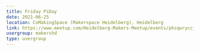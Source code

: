 ```yaml
---
title: Friday PiDay
date: 2021-06-25
location: CoMakingSpace (Makerspace Heidelberg), Heidelberg
link: https://www.meetup.com/Heidelberg-Makers-Meetup/events/pksqwryccjbhc/
usergroup: makershd
type: usergroup
---
```

